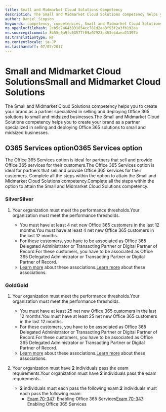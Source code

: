 ```yaml
---
title: Small and Midmarket Cloud Solutions Competency
description: The Small and Midmarket Cloud Solutions competency helps you to create your brand as a partner specialized in selling and deploying Office 365 solutions to small and midsized businesses.
author: Daniel Simpson
keywords: competency, competencies, Small and Midmarket Cloud Solutions
ms.openlocfilehash: 2eb5c2a643831854cc781d2aa3f93f2a3fb192aa
ms.sourcegitcommit: 8b55c0a9fc63577f09a97923c453e4daea21397b
ms.translationtype: HT
ms.contentlocale: ja-JP
ms.lasthandoff: 07/07/2017
---
```

# <a name="small-and-midmarket-cloud-solutions"></a><span data-ttu-id="8f0fb-104">Small and Midmarket Cloud Solutions</span><span class="sxs-lookup"><span data-stu-id="8f0fb-104">Small and Midmarket Cloud Solutions</span></span> 
<span data-ttu-id="8f0fb-105">The Small and Midmarket Cloud Solutions competency helps you to create your brand as a partner specialized in selling and deploying Office 365 solutions to small and midsized businesses.</span><span class="sxs-lookup"><span data-stu-id="8f0fb-105">The Small and Midmarket Cloud Solutions competency helps you to create your brand as a partner specialized in selling and deploying Office 365 solutions to small and midsized businesses.</span></span>

## <a name="o365-services-option"></a><span data-ttu-id="8f0fb-106">O365 Services option</span><span class="sxs-lookup"><span data-stu-id="8f0fb-106">O365 Services option</span></span>
<span data-ttu-id="8f0fb-107">The Office 365 Services option is ideal for partners that sell and provide Office 365 services for their customers.</span><span class="sxs-lookup"><span data-stu-id="8f0fb-107">The Office 365 Services option is ideal for partners that sell and provide Office 365 services for their customers.</span></span> <span data-ttu-id="8f0fb-108">Complete all the steps within the option to attain the Small and Midmarket Cloud Solutions competency.</span><span class="sxs-lookup"><span data-stu-id="8f0fb-108">Complete all the steps within the option to attain the Small and Midmarket Cloud Solutions competency.</span></span>

### <a name="silver"></a><span data-ttu-id="8f0fb-109">Silver</span><span class="sxs-lookup"><span data-stu-id="8f0fb-109">Silver</span></span>
1. <span data-ttu-id="8f0fb-110">Your organization must meet the performance thresholds.</span><span class="sxs-lookup"><span data-stu-id="8f0fb-110">Your organization must meet the performance thresholds.</span></span>
    
    - <span data-ttu-id="8f0fb-111">You must have at least 4 net new Office 365 customers in the last 12 months.</span><span class="sxs-lookup"><span data-stu-id="8f0fb-111">You must have at least 4 net new Office 365 customers in the last 12 months.</span></span>
    - <span data-ttu-id="8f0fb-112">For these customers, you have to be associated as Office 365 Delegated Administrator or Transacting Partner or Digital Partner of Record.</span><span class="sxs-lookup"><span data-stu-id="8f0fb-112">For these customers, you have to be associated as Office 365 Delegated Administrator or Transacting Partner or Digital Partner of Record.</span></span>
    - <span data-ttu-id="8f0fb-113">[Learn more](https://partner.microsoft.com/en-us/membership/digital-partner-of-record) about these associations.</span><span class="sxs-lookup"><span data-stu-id="8f0fb-113">[Learn more](https://partner.microsoft.com/en-us/membership/digital-partner-of-record) about these associations.</span></span>

### <a name="gold"></a><span data-ttu-id="8f0fb-114">Gold</span><span class="sxs-lookup"><span data-stu-id="8f0fb-114">Gold</span></span>
1. <span data-ttu-id="8f0fb-115">Your organization must meet the performance thresholds.</span><span class="sxs-lookup"><span data-stu-id="8f0fb-115">Your organization must meet the performance thresholds.</span></span>

    - <span data-ttu-id="8f0fb-116">You must have at least 25 net new Office 365 customers in the last 12 months.</span><span class="sxs-lookup"><span data-stu-id="8f0fb-116">You must have at least 25 net new Office 365 customers in the last 12 months.</span></span>
    - <span data-ttu-id="8f0fb-117">For these customers, you have to be associated as Office 365 Delegated Administrator or Transacting Partner or Digital Partner of Record.</span><span class="sxs-lookup"><span data-stu-id="8f0fb-117">For these customers, you have to be associated as Office 365 Delegated Administrator or Transacting Partner or Digital Partner of Record.</span></span>
    - <span data-ttu-id="8f0fb-118">[Learn more](https://partner.microsoft.com/en-us/membership/digital-partner-of-record) about these associations.</span><span class="sxs-lookup"><span data-stu-id="8f0fb-118">[Learn more](https://partner.microsoft.com/en-us/membership/digital-partner-of-record) about these associations.</span></span>  
  
2. <span data-ttu-id="8f0fb-119">Your organization must have **2** individuals pass the exam requirements.</span><span class="sxs-lookup"><span data-stu-id="8f0fb-119">Your organization must have **2** individuals pass the exam requirements.</span></span>

    - <span data-ttu-id="8f0fb-120">**2** individuals must each pass the following exam:</span><span class="sxs-lookup"><span data-stu-id="8f0fb-120">**2** individuals must each pass the following exam:</span></span>
        - <span data-ttu-id="8f0fb-121">[Exam 70-347](https://www.microsoft.com/en-us/learning/exam-70-347.aspx): Enabling Office 365 Services</span><span class="sxs-lookup"><span data-stu-id="8f0fb-121">[Exam 70-347](https://www.microsoft.com/en-us/learning/exam-70-347.aspx): Enabling Office 365 Services</span></span>
